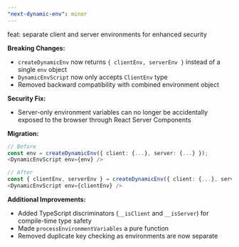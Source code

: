 ```yaml
---
"next-dynamic-env": minor
---
```


feat: separate client and server environments for enhanced security

**Breaking Changes:**
- `createDynamicEnv` now returns `{ clientEnv, serverEnv }` instead of a single `env` object
- `DynamicEnvScript` now only accepts `ClientEnv` type
- Removed backward compatibility with combined environment object

**Security Fix:**
- Server-only environment variables can no longer be accidentally exposed to the browser through React Server Components

**Migration:**
```typescript
// Before
const env = createDynamicEnv({ client: {...}, server: {...} });
<DynamicEnvScript env={env} />

// After
const { clientEnv, serverEnv } = createDynamicEnv({ client: {...}, server: {...} });
<DynamicEnvScript env={clientEnv} />
```

**Additional Improvements:**
- Added TypeScript discriminators (`__isClient` and `__isServer`) for compile-time type safety
- Made `processEnvironmentVariables` a pure function
- Removed duplicate key checking as environments are now separate